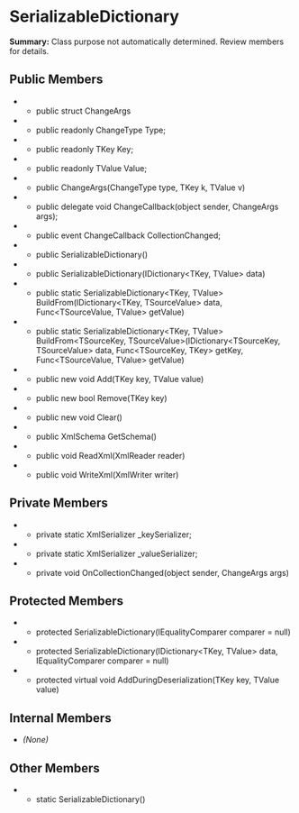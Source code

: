 # SerializableDictionary

**Summary:** Class purpose not automatically determined. Review members for details.

## Public Members
- - public struct ChangeArgs
- - public readonly ChangeType Type;
- - public readonly TKey Key;
- - public readonly TValue Value;
- - public ChangeArgs(ChangeType type, TKey k, TValue v)
- - public delegate void ChangeCallback(object sender, ChangeArgs args);
- - public event ChangeCallback CollectionChanged;
- - public SerializableDictionary()
- - public SerializableDictionary(IDictionary<TKey, TValue> data)
- - public static SerializableDictionary<TKey, TValue> BuildFrom<TSourceValue>(IDictionary<TKey, TSourceValue> data, Func<TSourceValue, TValue> getValue)
- - public static SerializableDictionary<TKey, TValue> BuildFrom<TSourceKey, TSourceValue>(IDictionary<TSourceKey, TSourceValue> data, Func<TSourceKey, TKey> getKey, Func<TSourceValue, TValue> getValue)
- - public new void Add(TKey key, TValue value)
- - public new bool Remove(TKey key)
- - public new void Clear()
- - public XmlSchema GetSchema()
- - public void ReadXml(XmlReader reader)
- - public void WriteXml(XmlWriter writer)

## Private Members
- - private static XmlSerializer _keySerializer;
- - private static XmlSerializer _valueSerializer;
- - private void OnCollectionChanged(object sender, ChangeArgs args)

## Protected Members
- - protected SerializableDictionary(IEqualityComparer<TKey> comparer = null)
- - protected SerializableDictionary(IDictionary<TKey, TValue> data, IEqualityComparer<TKey> comparer = null)
- - protected virtual void AddDuringDeserialization(TKey key, TValue value)

## Internal Members
- *(None)*

## Other Members
- - static SerializableDictionary()
